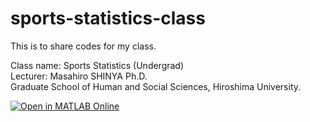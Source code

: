 # sports-statistics-class

This is to share codes for my class.

Class name: Sports Statistics (Undergrad)  
Lecturer: Masahiro SHINYA Ph.D.  
Graduate School of Human and Social Sciences, Hiroshima University.  

[![Open in MATLAB Online](https://www.mathworks.com/images/responsive/global/open-in-matlab-online.svg)](https://matlab.mathworks.com/open/github/v1?repo=masahiroshinya/sports-statistics-class)
